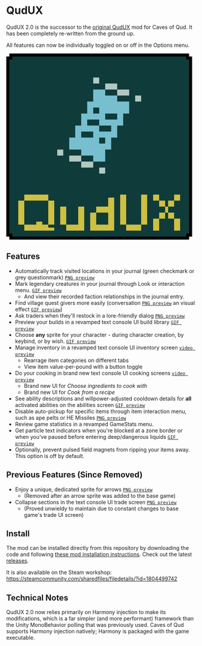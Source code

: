 # QudUX

QudUX 2.0 is the successor to the [original QudUX](https://github.com/egocarib/CavesOfQud-QudUX-v1) mod for Caves of Qud. It has been completely re-written from the ground up. 

All features can now be individually toggled on or off in the Options menu.

![cover image](QudUX_Cover.png)

Features
---------
- Automatically track visited locations in your journal (green checkmark or grey questionmark) [`PNG preview`](https://i.imgur.com/7EjlkMb.png)
- Mark legendary creatures in your journal through Look or interaction menu. [`GIF preview`](https://i.imgur.com/2VMiWLb.gif)
  - And view their recorded faction relationships in the journal entry.
- Find village quest givers more easily (conversation [`PNG preview`](https://i.imgur.com/BlUTRuY.png) an visual effect [`GIF preview`](https://i.imgur.com/5uez0p5.gif))
- Ask traders when they'll restock in a lore-friendly dialog [`PNG preview`](https://i.imgur.com/PVhW7Ks.png)
- Preview your builds in a revamped text console UI build library [`GIF preview`](https://i.imgur.com/rWVgJdo.gif)
- Choose **any** sprite for your character - during character creation, by keybind, or by wish. [`GIF preview`](https://i.imgur.com/Gkhl5BO.gif)
- Manage inventory in a revamped text console UI inventory screen [`video preview`](https://youtu.be/kmBPPIo_6Ig)
  - Rearrage item categories on different tabs
  - View item value-per-pound with a button toggle
- Do your cooking in brand new text console UI cooking screens [`video preview`](https://youtu.be/pYr_74r5_V4)
  - Brand new UI for *Choose ingredients to cook with*
  - Brand new UI for *Cook from a recipe*
- See ability descriptions and willpower-adjusted cooldown details for **all** activated abilities on the abilities screen [`GIF preview`](https://i.imgur.com/qdwLXIU.gif)
- Disable auto-pickup for specific items through item interaction menu, such as ape pelts or HE Missiles [`PNG preview`](https://i.imgur.com/eo9ZwF2.png)
- Review game statistics in a revamped GameStats menu.
- Get particle text indicators when you're blocked at a zone border or when you've paused before entering deep/dangerous liquids [`GIF preview`](https://i.imgur.com/7jHm9N7.gif)
- Optionally, prevent pulsed field magnets from ripping your items away. This option is off by default.

Previous Features (Since Removed)
---------------------------------
- Enjoy a unique, dedicated sprite for arrows [`PNG preview`](https://i.imgur.com/9XGyjFZ.png)
  - (Removed after an arrow sprite was added to the base game)
- Collapse sections in the text console UI trade screen [`PNG preview`](https://i.imgur.com/MPz3nHH.png)
  - (Proved unwieldy to maintain due to constant changes to base game's trade UI screen)

Install
-------
The mod can be installed directly from this repository by downloading the code and following [these mod installation instructions](https://wiki.cavesofqud.com/wiki/Modding:Installing_a_mod#Manual_Download). Check out the latest [releases](https://github.com/egocarib/CavesOfQud-QudUX-v2/releases).

It is also available on the Steam workshop: https://steamcommunity.com/sharedfiles/filedetails/?id=1804499742

Technical Notes
---------------
QudUX 2.0 now relies primarily on Harmony injection to make its modifications, which is a far simpler (and more performant) framework than the Unity MonoBehavior polling that was previously used. Caves of Qud supports Harmony injection natively; Harmony is packaged with the game executable.
